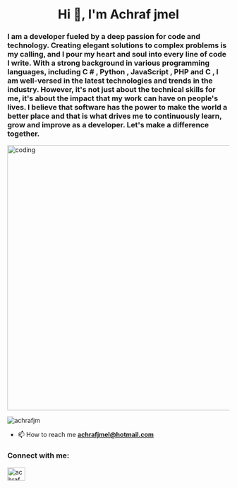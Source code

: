 <h1 align="center">Hi 👋, I'm Achraf jmel</h1>
<h3 align="left">I am a developer fueled by a deep passion for code and technology. Creating elegant solutions to complex problems is my calling, and I pour my heart and soul into every line of code I write. With a strong background in various programming languages, including C # , Python , JavaScript , PHP and C , I am well-versed in the latest technologies and trends in the industry. However, it's not just about the technical skills for me, it's about the impact that my work can have on people's lives. I believe that software has the power to make the world a better place and that is what drives me to continuously learn, grow and improve as a developer. Let's make a difference together.</h3>
<img align ="centre" alt="coding" width="600" src="https://camo.githubusercontent.com/7de37139d0b4c1ce40865e799b446c0e963a3dd8fb68d239707237c40604fa3d/68747470733a2f2f63646e2e6472696262626c652e636f6d2f75736572732f3733303730332f73637265656e73686f74732f363538313234332f6176656e746f2e676966">

<p align="left"> <img src="https://komarev.com/ghpvc/?username=achrafjm&label=Profile%20views&color=0e75b6&style=flat" alt="achrafjm" /> </p>

- 📫 How to reach me **achrafjmel@hotmail.com**

<h3 align="left">Connect with me:</h3>
<p align="left">
<a href="https://linkedin.com/in/achraf jmel" target="blank"><img align="center" src="https://raw.githubusercontent.com/rahuldkjain/github-profile-readme-generator/master/src/images/icons/Social/linked-in-alt.svg" alt="achraf jmel" height="30" width="40" /></a>
</p>
